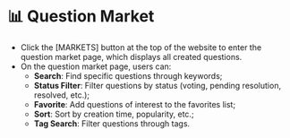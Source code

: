 # 📊 Question Market

- Click the [MARKETS] button at the top of the website to enter the question market page, which displays all created questions.
- On the question market page, users can:
  - **Search**: Find specific questions through keywords;
  - **Status Filter**: Filter questions by status (voting, pending resolution, resolved, etc.);
  - **Favorite**: Add questions of interest to the favorites list;
  - **Sort**: Sort by creation time, popularity, etc.;
  - **Tag Search**: Filter questions through tags.
